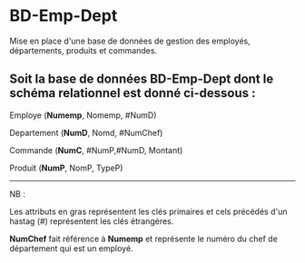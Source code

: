 # BD-Emp-Dept
Mise en place d'une base de données de gestion des employés, départements, produits et commandes.

## Soit la base de données BD-Emp-Dept dont le schéma relationnel est donné ci-dessous :

Employe (__Numemp__, Nomemp, #NumD)

Departement (__NumD__, Nomd, #NumChef)

Commande (__NumC__, #NumP,#NumD, Montant)

Produit (__NumP__, NomP, TypeP)

---

NB :

Les attributs en gras représentent les clés primaires et cels précédés d'un hastag (#) représentent les clés étrangères.

__NumChef__ fait référence à __Numemp__ et représente le numéro du chef de département qui est un employé.